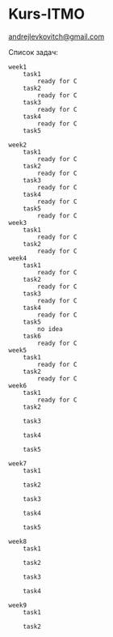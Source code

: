# Kurs-ITMO
andrejlevkovitch@gmail.com

Список задач:
    
    week1
        task1
            ready for C
        task2
            ready for C
        task3
            ready for C
        task4
            ready for C
        task5
            
    week2
        task1
            ready for C
        task2
            ready for C
        task3
            ready for C
        task4
            ready for C
        task5
            ready for C
    week3
        task1
            ready for C
        task2
            ready for C
    week4
        task1
            ready for C
        task2
            ready for C
        task3
            ready for C
        task4
            ready for C
        task5
            no idea
        task6
            ready for C
    week5
        task1
            ready for C
        task2
            ready for C
    week6
        task1
            ready for C
        task2
            
        task3
            
        task4
            
        task5
            
    week7
        task1
            
        task2
            
        task3
            
        task4
            
        task5
            
    week8
        task1
            
        task2
            
        task3
            
        task4
            
    week9
        task1
            
        task2
            
